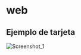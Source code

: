 # web
## Ejemplo de tarjeta
![Screenshot_1](https://user-images.githubusercontent.com/64013862/142916912-315e1797-004b-4254-90bc-210f8fa2322d.jpg)
